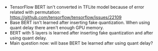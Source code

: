 * TensorFlow BERT isn't converted in TFLite model because of error related with permutation: <https://github.com/tensorflow/tensorflow/issues/22109>
* Base BERT isn't learned after inserting fake quantization. When using quant delay there aren't enough GPU memory.
* BERT with 5 layers is learned after inserting fake quantization and after using quant delay.
* Main question now: will base BERT be learned after using quant delay?